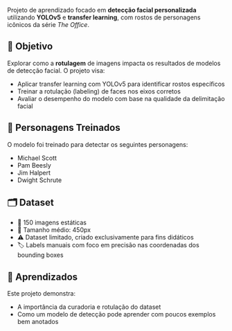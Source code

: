 Projeto de aprendizado focado em **detecção facial personalizada** utilizando **YOLOv5** e **transfer learning**, com rostos de personagens icônicos da série *The Office*.

## 🎯 Objetivo

Explorar como a **rotulagem** de imagens impacta os resultados de modelos de detecção facial. O projeto visa:

- Aplicar transfer learning com YOLOv5 para identificar rostos específicos
- Treinar a rotulação (labeling) de faces nos eixos corretos
- Avaliar o desempenho do modelo com base na qualidade da delimitação facial

## 👥 Personagens Treinados

O modelo foi treinado para detectar os seguintes personagens:

- Michael Scott
- Pam Beesly
- Jim Halpert
- Dwight Schrute

## 🗂️ Dataset

- 📸 150 imagens estáticas
- 📐 Tamanho médio: 450px
- ⚠️ Dataset limitado, criado exclusivamente para fins didáticos
- 🏷️ Labels manuais com foco em precisão nas coordenadas dos bounding boxes

## 📌 Aprendizados
Este projeto demonstra:

- A importância da curadoria e rotulação do dataset
- Como um modelo de detecção pode aprender com poucos exemplos bem anotados



